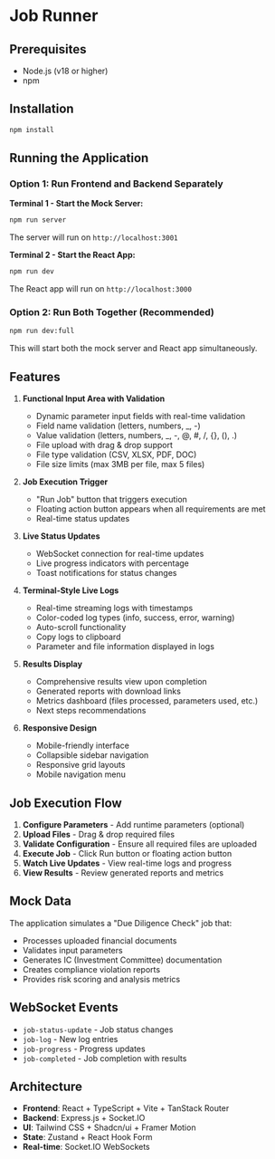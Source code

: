 # Job Runner

## Prerequisites
- Node.js (v18 or higher)
- npm

## Installation
```bash
npm install
```

## Running the Application

### Option 1: Run Frontend and Backend Separately

**Terminal 1 - Start the Mock Server:**
```bash
npm run server
```
The server will run on `http://localhost:3001`

**Terminal 2 - Start the React App:**
```bash
npm run dev
```
The React app will run on `http://localhost:3000`

### Option 2: Run Both Together (Recommended)
```bash
npm run dev:full
```
This will start both the mock server and React app simultaneously.

## Features

1. **Functional Input Area with Validation**
   - Dynamic parameter input fields with real-time validation
   - Field name validation (letters, numbers, _, -)
   - Value validation (letters, numbers, _, -, @, #, /, {}, (), .)
   - File upload with drag & drop support
   - File type validation (CSV, XLSX, PDF, DOC)
   - File size limits (max 3MB per file, max 5 files)

2. **Job Execution Trigger**
   - "Run Job" button that triggers execution
   - Floating action button appears when all requirements are met
   - Real-time status updates

3. **Live Status Updates**
   - WebSocket connection for real-time updates
   - Live progress indicators with percentage
   - Toast notifications for status changes

4. **Terminal-Style Live Logs**
   - Real-time streaming logs with timestamps
   - Color-coded log types (info, success, error, warning)
   - Auto-scroll functionality
   - Copy logs to clipboard
   - Parameter and file information displayed in logs

5. **Results Display**
   - Comprehensive results view upon completion
   - Generated reports with download links
   - Metrics dashboard (files processed, parameters used, etc.)
   - Next steps recommendations

6. **Responsive Design**
   - Mobile-friendly interface
   - Collapsible sidebar navigation
   - Responsive grid layouts
   - Mobile navigation menu

## Job Execution Flow

1. **Configure Parameters** - Add runtime parameters (optional)
2. **Upload Files** - Drag & drop required files
3. **Validate Configuration** - Ensure all required files are uploaded
4. **Execute Job** - Click Run button or floating action button
5. **Watch Live Updates** - View real-time logs and progress
6. **View Results** - Review generated reports and metrics

## Mock Data

The application simulates a "Due Diligence Check" job that:
- Processes uploaded financial documents
- Validates input parameters
- Generates IC (Investment Committee) documentation
- Creates compliance violation reports
- Provides risk scoring and analysis metrics

## WebSocket Events

- `job-status-update` - Job status changes
- `job-log` - New log entries
- `job-progress` - Progress updates
- `job-completed` - Job completion with results

## Architecture

- **Frontend**: React + TypeScript + Vite + TanStack Router
- **Backend**: Express.js + Socket.IO
- **UI**: Tailwind CSS + Shadcn/ui + Framer Motion
- **State**: Zustand + React Hook Form
- **Real-time**: Socket.IO WebSockets